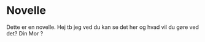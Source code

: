 # Novelle
Dette er en novelle.
Hej tb jeg ved du kan se det her og hvad vil du gøre ved det?
Din Mor ?

